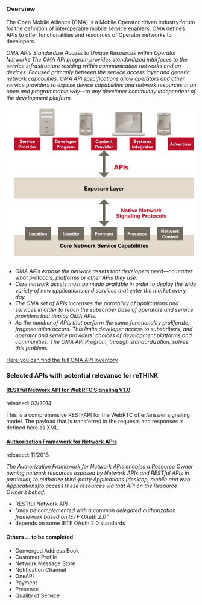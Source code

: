 
### Overview

The Open Mobile Alliance (OMA) is a Mobile Operator driven industry forum for the definition of interoperable mobile service enablers. OMA defines APIs to offer functionalities and resources of Operator networks to developers.


*OMA APIs Standardize Access to Unique Resources within Operator Networks
The OMA API program provides standardized interfaces to the service infrastructure residing within communication networks and on devices. Focused primarily between the service access layer and generic network capabilities, OMA API specifications allow operators and other service providers to expose device capabilities and network resources in an open and programmable way—to any developer community independent of the development platform.*

![image](OMNA-network.png)


* *OMA APIs expose the network assets that developers need—no matter what protocols, platforms or other APIs they use.*
* *Core network assets must be made available in order to deploy the wide variety of new applications and services that enter the market every day.*
* *The OMA set of APIs increases the portability of applications and services in order to reach the subscriber base of operators and service providers that deploy OMA APIs.*
* *As the number of APIs that perform the same functionality proliferate, fragmentation occurs. This limits developer access to subscribers, and operator and service providers’ choices of development platforms and communities. The OMA API Program, through standardization, solves this problem.*

[Here you can find the full OMA API Inventory](http://technical.openmobilealliance.org/Technical/technical-information/oma-api-program/oma-api-inventory)

### Selected APIs with potential relevance for reTHINK


#### [RESTful Network API for WebRTC Signaling V1.0](http://technical.openmobilealliance.org/Technical/technical-information/oma-api-program/oma-api-inventory/api-details?API_ID=141)

released: 02/2014

This is a comprehensive REST-API for the WebRTC offer/answer signaling model. The payload that is transferred in the requests and responses is defined here as XML.

#### [Authorization Framework for Network APIs](http://technical.openmobilealliance.org//Technical/Release_Program/docs/Autho4API/V1_0-20131120-C/OMA-ER-Autho4API-V1_0-20131120-C.pdf)

released: 11/2013

*The Authorization Framework for Network APIs enables a Resource Owner owning network resources exposed by Network
APIs and RESTful APIs in particular, to authorize third-party Applications (desktop, mobile and web Applications)to access
these resources via that API on the Resource Owner’s behalf.*

* RESTful Network API
* *"may be complemented with a common delegated authorization framework based on IETF OAuth 2.0"*
* depends on some IETF OAuth 2.0 standards

#### Others ... to be completed

* Converged Address Book
* Customer Profile
* Network Message Store
* Notification Channel
* OneAPI
* Payment
* Presence
* Quality of Service
